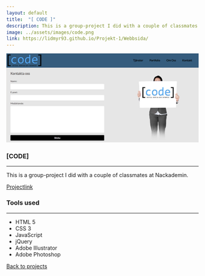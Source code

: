 ```yaml
---
layout: default
title:  "[ CODE ]"
description: This is a group-project I did with a couple of classmates at Nackademin.
image: ../assets/images/code.png
link: https://lidmyr93.github.io/Projekt-1/Webbsida/
---
```


<section>
<div class="mini-spacer"></div>
<img src="/assets/images/code.png" class="project-big-pic">
<div class="mini-spacer"></div>
</section>
<section class="project-half">
<section class="project">
  <h1 class="project-big-h1">[CODE]</h1>
  <hr class="green-hr">
<p>This is a group-project I did with a couple of classmates at Nackademin.</p>
 <div class="project-info-trunc">
  <div class="mob-desc"></div>
  <div class="mob-link"><a href="https://lidmyr93.github.io/Projekt-1/Webbsida/" class="big-project-link project-link" target="_blank">Projectlink</a></div>
  </div>
</section>
<section class="project">
<h1 class="project-big-h1">Tools used</h1>
<hr class="green-hr">
<ul>
<li>HTML 5</li>
<li>CSS 3</li>
<li>JavaScript</li>
<li>jQuery</li>
<li>Adobe Illustrator</li>
<li>Adobe Photoshop</li>
</ul>
</section>
</section>
<div class="center">
<div class="spacer"></div>
<a href="/work" class="back-to"><i class="fas fa-angle-left"></i><i class="fas fa-angle-left"></i> Back to projects</a>
</div>
